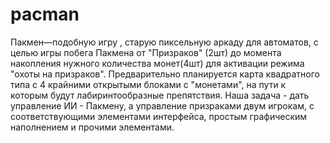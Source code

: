 # pacman
Пакмен—подобную игру , старую пиксельную аркаду для автоматов, с целью игры побега Пакмена от "Призраков" (2шт) до момента накопления нужного количества монет(4шт) для активации режима "охоты на призраков". Предварительно планируется карта квадратного типа с 4 крайними открытыми блоками с "монетами", на пути к которым будут лабиринтообразные препятствия. Наша задача - дать управление  ИИ - Пакмену, а управление призраками двум игрокам, с соответствующими элементами интерфейса, простым графическим наполнением и прочими элементами.
